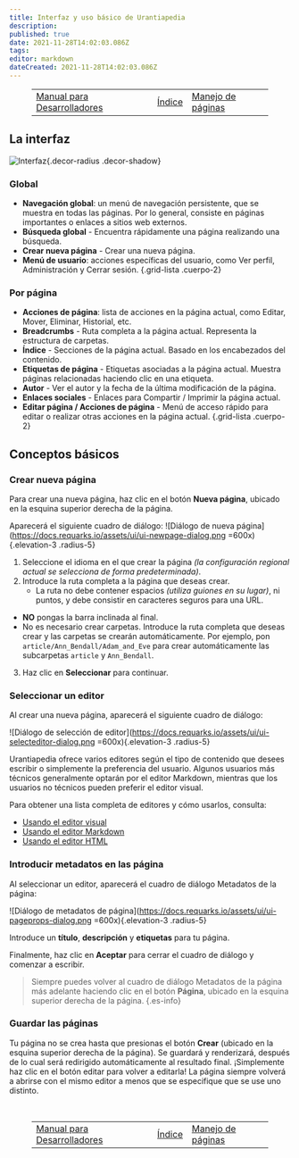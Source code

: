 ```yaml
---
title: Interfaz y uso básico de Urantiapedia
description: 
published: true
date: 2021-11-28T14:02:03.086Z
tags: 
editor: markdown
dateCreated: 2021-11-28T14:02:03.086Z
---
```


<figure class="table chapter-navigator">
  <table>
    <tbody>
      <tr>
        <td><a href="/es/help/devs">Manual para Desarrolladores</a></td>
        <td><a href="/es/help">Índice</a></td>
        <td><a href="/es/help/web_pages">Manejo de páginas</a></td>
      </tr>
    </tbody>
  </table>
</figure>

## La interfaz

![Interfaz](https://docs.requarks.io/assets/ui/ui-basics.jpg){.decor-radius .decor-shadow}

### Global
- **Navegación global**: un menú de navegación persistente, que se muestra en todas las páginas. Por lo general, consiste en páginas importantes o enlaces a sitios web externos.
- **Búsqueda global** - Encuentra rápidamente una página realizando una búsqueda.
- **Crear nueva página** - Crear una nueva página.
- **Menú de usuario**: acciones específicas del usuario, como Ver perfil, Administración y Cerrar sesión.
{.grid-lista .cuerpo-2}

### Por página
- **Acciones de página**: lista de acciones en la página actual, como Editar, Mover, Eliminar, Historial, etc.
- **Breadcrumbs** - Ruta completa a la página actual. Representa la estructura de carpetas.
- **Índice** - Secciones de la página actual. Basado en los encabezados del contenido.
- **Etiquetas de página** - Etiquetas asociadas a la página actual. Muestra páginas relacionadas haciendo clic en una etiqueta.
- **Autor** - Ver el autor y la fecha de la última modificación de la página.
- **Enlaces sociales** - Enlaces para Compartir / Imprimir la página actual.
- **Editar página / Acciones de página** - Menú de acceso rápido para editar o realizar otras acciones en la página actual.
{.grid-lista .cuerpo-2}

## Conceptos básicos

### Crear nueva página

Para crear una nueva página, haz clic en el botón **Nueva página**, ubicado en la esquina superior derecha de la página.

Aparecerá el siguiente cuadro de diálogo:
![Diálogo de nueva página](https://docs.requarks.io/assets/ui/ui-newpage-dialog.png =600x){.elevation-3 .radius-5}

1. Seleccione el idioma en el que crear la página *(la configuración regional actual se selecciona de forma predeterminada)*.
2. Introduce la ruta completa a la página que deseas crear.
   - La ruta no debe contener espacios *(utiliza guiones en su lugar)*, ni puntos, y debe consistir en caracteres seguros para una URL.
  - **NO** pongas la barra inclinada al final.
  - No es necesario crear carpetas. Introduce la ruta completa que deseas crear y las carpetas se crearán automáticamente. Por ejemplo, pon `article/Ann_Bendall/Adam_and_Eve` para crear automáticamente las subcarpetas `article` y `Ann_Bendall`.
3. Haz clic en **Seleccionar** para continuar.

### Seleccionar un editor

Al crear una nueva página, aparecerá el siguiente cuadro de diálogo:

![Diálogo de selección de editor](https://docs.requarks.io/assets/ui/ui-selecteditor-dialog.png =600x){.elevation-3 .radius-5}

Urantiapedia ofrece varios editores según el tipo de contenido que desees escribir o simplemente la preferencia del usuario. Algunos usuarios más técnicos generalmente optarán por el editor Markdown, mientras que los usuarios no técnicos pueden preferir el editor visual.

Para obtener una lista completa de editores y cómo usarlos, consulta:
- [Usando el editor visual](/es/help/web_visual_editor)
- [Usando el editor Markdown](/en/help/web_markdown_editor)
- [Usando el editor HTML](/es/help/web_html_editor)

### Introducir metadatos en las página

Al seleccionar un editor, aparecerá el cuadro de diálogo Metadatos de la página:

![Diálogo de metadatos de página](https://docs.requarks.io/assets/ui/ui-pageprops-dialog.png =600x){.elevation-3 .radius-5}

Introduce un **título**, **descripción** y **etiquetas** para tu página.

Finalmente, haz clic en **Aceptar** para cerrar el cuadro de diálogo y comenzar a escribir.

> Siempre puedes volver al cuadro de diálogo Metadatos de la página más adelante haciendo clic en el botón **Página**, ubicado en la esquina superior derecha de la página.
{.es-info}

### Guardar las páginas

Tu página no se crea hasta que presionas el botón **Crear** (ubicado en la esquina superior derecha de la página). Se guardará y renderizará, después de lo cual será redirigido automáticamente al resultado final. ¡Simplemente haz clic en el botón editar para volver a editarla! La página siempre volverá a abrirse con el mismo editor a menos que se especifique que se use uno distinto.

<br>

<figure class="table chapter-navigator">
  <table>
    <tbody>
      <tr>
        <td><a href="/es/help/devs">Manual para Desarrolladores</a></td>
        <td><a href="/es/help">Índice</a></td>
        <td><a href="/es/help/web_pages">Manejo de páginas</a></td>
      </tr>
    </tbody>
  </table>
</figure>